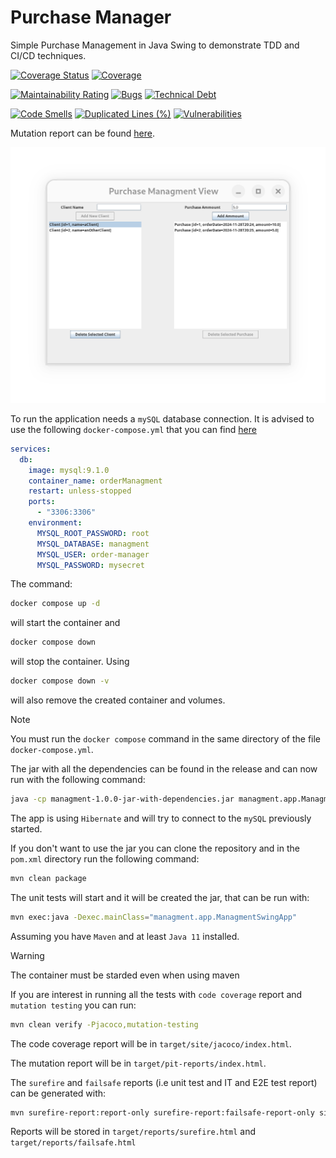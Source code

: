 # Purchase Manager

Simple Purchase Management in Java Swing to demonstrate TDD and CI/CD techniques.

[![Coverage Status](https://coveralls.io/repos/github/cMancio00/order-managment/badge.svg)](https://coveralls.io/github/cMancio00/order-managment)
[![Coverage](https://sonarcloud.io/api/project_badges/measure?project=cMancio00_order-managment&metric=coverage)](https://sonarcloud.io/summary/new_code?id=cMancio00_order-managment)

[![Maintainability Rating](https://sonarcloud.io/api/project_badges/measure?project=cMancio00_order-managment&metric=sqale_rating)](https://sonarcloud.io/summary/new_code?id=cMancio00_order-managment)
[![Bugs](https://sonarcloud.io/api/project_badges/measure?project=cMancio00_order-managment&metric=bugs)](https://sonarcloud.io/summary/new_code?id=cMancio00_order-managment)
[![Technical Debt](https://sonarcloud.io/api/project_badges/measure?project=cMancio00_order-managment&metric=sqale_index)](https://sonarcloud.io/summary/new_code?id=cMancio00_order-managment)

[![Code Smells](https://sonarcloud.io/api/project_badges/measure?project=cMancio00_order-managment&metric=code_smells)](https://sonarcloud.io/summary/new_code?id=cMancio00_order-managment)
[![Duplicated Lines (%)](https://sonarcloud.io/api/project_badges/measure?project=cMancio00_order-managment&metric=duplicated_lines_density)](https://sonarcloud.io/summary/new_code?id=cMancio00_order-managment)
[![Vulnerabilities](https://sonarcloud.io/api/project_badges/measure?project=cMancio00_order-managment&metric=vulnerabilities)](https://sonarcloud.io/summary/new_code?id=cMancio00_order-managment)

Mutation report can be found [here](https://cmancio00.github.io/order-managment/).

![PurchaseManagerView](/pictures/PurchaseManagerView.png "Purchase Manager View")

To run the application needs a `mySQL` database connection. It is advised to use the following `docker-compose.yml` that you can find [here](/managment/docker-compose.yml)
```yml
services:
  db:
    image: mysql:9.1.0
    container_name: orderManagment
    restart: unless-stopped
    ports:
      - "3306:3306"
    environment:
      MYSQL_ROOT_PASSWORD: root
      MYSQL_DATABASE: managment
      MYSQL_USER: order-manager
      MYSQL_PASSWORD: mysecret
```
The command:
```bash
docker compose up -d
```
will start the container and
```bash
docker compose down
```
will stop the container.
Using
```bash
docker compose down -v
```
will also remove the created container and volumes.

> [!NOTE]
> You must run the `docker compose` command in the same directory of the file `docker-compose.yml`.

The jar with all the dependencies can be found in the release and can now run with the following command:

```bash
java -cp managment-1.0.0-jar-with-dependencies.jar managment.app.ManagmentSwingApp
```

The app is using `Hibernate` and will try to connect to the `mySQL` previously started.

If you don't want to use the jar you can clone the repository and in the `pom.xml` directory run the following command:

```bash
mvn clean package
```

The unit tests will start and it will be created the jar, that can be run with:

```bash
mvn exec:java -Dexec.mainClass="managment.app.ManagmentSwingApp"
```

Assuming you have `Maven` and at least `Java 11` installed.

> [!WARNING]
> The container must be starded even when using maven

If you are interest in running all the tests with `code coverage` report and `mutation testing` you can run:

```bash
mvn clean verify -Pjacoco,mutation-testing
```

The code coverage report will be in `target/site/jacoco/index.html`.

The mutation report will be in `target/pit-reports/index.html`.

The `surefire` and `failsafe` reports (i.e unit test and IT and E2E test report) can be generated with:

```bash
mvn surefire-report:report-only surefire-report:failsafe-report-only site:site -DgenerateReports=false
```

Reports will be stored in `target/reports/surefire.html` and `target/reports/failsafe.html`